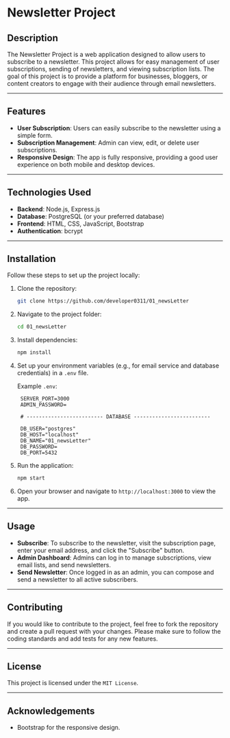 
# Newsletter Project

## Description

The Newsletter Project is a web application designed to allow users to subscribe to a newsletter. This project allows for easy management of user subscriptions, sending of newsletters, and viewing subscription lists. The goal of this project is to provide a platform for businesses, bloggers, or content creators to engage with their audience through email newsletters.

---

## Features

* **User Subscription**: Users can easily subscribe to the newsletter using a simple form.
* **Subscription Management**: Admin can view, edit, or delete user subscriptions.
* **Responsive Design**: The app is fully responsive, providing a good user experience on both mobile and desktop devices.

---

## Technologies Used

* **Backend**: Node.js, Express.js
* **Database**: PostgreSQL (or your preferred database)
* **Frontend**: HTML, CSS, JavaScript, Bootstrap
* **Authentication**: bcrypt

---

## Installation

Follow these steps to set up the project locally:

1. Clone the repository:

   ```bash
   git clone https://github.com/developer0311/01_newsLetter
   ```

2. Navigate to the project folder:

   ```bash
   cd 01_newsLetter
   ```

3. Install dependencies:

   ```bash
   npm install
   ```

4. Set up your environment variables (e.g., for email service and database credentials) in a `.env` file.

   Example `.env`:

   ```
    SERVER_PORT=3000
    ADMIN_PASSWORD=

    # ------------------------- DATABASE -------------------------

    DB_USER="postgres"
    DB_HOST="localhost"
    DB_NAME="01_newsLetter"
    DB_PASSWORD=
    DB_PORT=5432
   ```

5. Run the application:

   ```bash
   npm start
   ```

6. Open your browser and navigate to `http://localhost:3000` to view the app.

---

## Usage

* **Subscribe**: To subscribe to the newsletter, visit the subscription page, enter your email address, and click the "Subscribe" button.
* **Admin Dashboard**: Admins can log in to manage subscriptions, view email lists, and send newsletters.
* **Send Newsletter**: Once logged in as an admin, you can compose and send a newsletter to all active subscribers.

---

## Contributing

If you would like to contribute to the project, feel free to fork the repository and create a pull request with your changes. Please make sure to follow the coding standards and add tests for any new features.

---

## License

This project is licensed under the `MIT License`.

---

## Acknowledgements

* Bootstrap for the responsive design.

